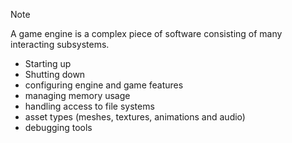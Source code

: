

> [!NOTE] 
>A game engine is a complex piece of software consisting of many interacting subsystems.


- Starting up
- Shutting down
- configuring engine and game features
- managing memory usage
- handling access to file systems
- asset types (meshes, textures, animations and audio)
- debugging tools
